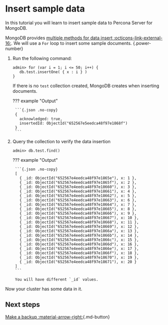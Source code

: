 # Insert sample data 

In this tutorial you will learn to insert sample data to Percona Server for MongoDB.

MongoDB provides [multiple methods for data insert  :octicons-link-external-16:](https://www.mongodb.com/docs/v7.0/reference/insert-methods/). We will use a `For` loop to insert some sample documents.
{.power-number}

1. Run the following command: 

    ``` {.javascript data-prompt="admin>"}
    admin> for (var i = 1; i <= 50; i++) {
       db.test.insertOne( { x : i } )
    }
    ```

    If there is no `test` collection created, MongoDB creates when inserting documents.

    ??? example "Output"

        ```{.json .no-copy}
        {
          acknowledged: true,
          insertedId: ObjectId("652567e5eedca48f97e1868f")
        }
        ```

2. Query the collection to verify the data insertion

    ``` {.javascript data-prompt="admin>"}
    admin> db.test.find()
    ```

    ??? example "Output"

        ```{.json .no-copy}
        [
          { _id: ObjectId("652567e4eedca48f97e1865e"), x: 1 },
          { _id: ObjectId("652567e4eedca48f97e1865f"), x: 2 },
          { _id: ObjectId("652567e4eedca48f97e18660"), x: 3 },
          { _id: ObjectId("652567e4eedca48f97e18661"), x: 4 },
          { _id: ObjectId("652567e4eedca48f97e18662"), x: 5 },
          { _id: ObjectId("652567e4eedca48f97e18663"), x: 6 },
          { _id: ObjectId("652567e4eedca48f97e18664"), x: 7 },
          { _id: ObjectId("652567e4eedca48f97e18665"), x: 8 },
          { _id: ObjectId("652567e4eedca48f97e18666"), x: 9 },
          { _id: ObjectId("652567e4eedca48f97e18667"), x: 10 },
          { _id: ObjectId("652567e4eedca48f97e18668"), x: 11 },
          { _id: ObjectId("652567e4eedca48f97e18669"), x: 12 },
          { _id: ObjectId("652567e4eedca48f97e1866a"), x: 13 },
          { _id: ObjectId("652567e4eedca48f97e1866b"), x: 14 },
          { _id: ObjectId("652567e4eedca48f97e1866c"), x: 15 },
          { _id: ObjectId("652567e4eedca48f97e1866d"), x: 16 },
          { _id: ObjectId("652567e4eedca48f97e1866e"), x: 17 },
          { _id: ObjectId("652567e4eedca48f97e1866f"), x: 18 },
          { _id: ObjectId("652567e4eedca48f97e18670"), x: 19 },
          { _id: ObjectId("652567e4eedca48f97e18671"), x: 20 }
        ]
        ```

        You will have different `_id` values.

Now your cluster has some data in it.

## Next steps

[Make a backup :material-arrow-right:](backup-tutorial.md){.md-button}   
